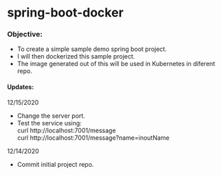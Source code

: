 # spring-boot-docker

### Objective: 

* To create a simple sample demo spring boot project.
* I will then dockerized this sample project.
* The image generated out of this will be used in Kubernetes in diferent repo.


#### Updates:

12/15/2020
* Change the server port.
* Test the service using:                   
  curl http://localhost:7001/message                    
  curl http://localhost:7001/message\?name\=inoutName
  
12/14/2020
* Commit initial project repo.

